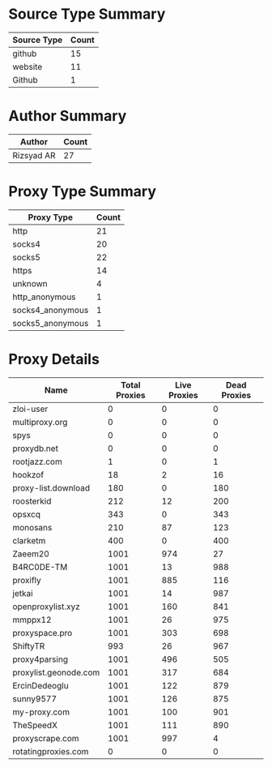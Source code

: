 # Source Type Summary

| Source Type | Count |
|-------------|-------|
| github | 15 |
| website | 11 |
| Github | 1 |


# Author Summary

| Author | Count |
|--------|-------|
| Rizsyad AR | 27 |


# Proxy Type Summary

| Proxy Type | Count |
|------------|-------|
| http | 21 |
| socks4 | 20 |
| socks5 | 22 |
| https | 14 |
| unknown | 4 |
| http_anonymous | 1 |
| socks4_anonymous | 1 |
| socks5_anonymous | 1 |


# Proxy Details

| Name | Total Proxies | Live Proxies | Dead Proxies |
|------|---------------|--------------|---------------|
| zloi-user | 0 | 0 | 0 |
| multiproxy.org | 0 | 0 | 0 |
| spys | 0 | 0 | 0 |
| proxydb.net | 0 | 0 | 0 |
| rootjazz.com | 1 | 0 | 1 |
| hookzof | 18 | 2 | 16 |
| proxy-list.download | 180 | 0 | 180 |
| roosterkid | 212 | 12 | 200 |
| opsxcq | 343 | 0 | 343 |
| monosans | 210 | 87 | 123 |
| clarketm | 400 | 0 | 400 |
| Zaeem20 | 1001 | 974 | 27 |
| B4RC0DE-TM | 1001 | 13 | 988 |
| proxifly | 1001 | 885 | 116 |
| jetkai | 1001 | 14 | 987 |
| openproxylist.xyz | 1001 | 160 | 841 |
| mmppx12 | 1001 | 26 | 975 |
| proxyspace.pro | 1001 | 303 | 698 |
| ShiftyTR | 993 | 26 | 967 |
| proxy4parsing | 1001 | 496 | 505 |
| proxylist.geonode.com | 1001 | 317 | 684 |
| ErcinDedeoglu | 1001 | 122 | 879 |
| sunny9577 | 1001 | 126 | 875 |
| my-proxy.com | 1001 | 100 | 901 |
| TheSpeedX | 1001 | 111 | 890 |
| proxyscrape.com | 1001 | 997 | 4 |
| rotatingproxies.com | 0 | 0 | 0 |
